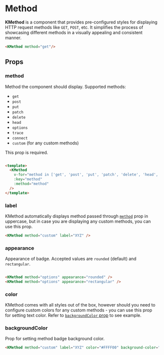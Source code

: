 # Method

**KMethod** is a component that provides pre-configured styles for displaying HTTP request methods like `GET`, `POST`, etc. It simplifies the process of showcasing different methods in a visually appealing and consistent manner.

<KMethod method="get"/>

```html
<KMethod method="get"/>
```

## Props

### method

Method the component should display. Supported methods:

- `get`
- `post` 
- `put` 
- `patch`
- `delete`
- `head`
- `options`
- `trace`
- `connect`
- `custom` (for any custom methods)

This prop is required.

<div class="methods-container">
  <KMethod 
    v-for="method in ['get', 'post', 'put', 'patch', 'delete', 'head', 'options', 'trace', 'connect', 'custom']" :key="method" 
    :method="method"
  />
</div>

```html
<template>
  <KMethod 
    v-for="method in ['get', 'post', 'put', 'patch', 'delete', 'head', 'options', 'trace', 'connect', 'custom']" 
    :key="method" 
    :method="method" 
  />
</template>
```

### label

KMethod automatically displays method passed through [`method`](#method-1) prop in uppercase, but in case you are displaying any custom methods, you can use this prop.

<KMethod method="custom" label="XYZ" />

```html
<KMethod method="custom" label="XYZ" />
```

### appearance

Appearance of badge. Accepted values are `rounded` (default) and `rectangular`.

<div class="methods-container">
  <KMethod method="options" />
  <KMethod method="options" appearance="rectangular" />
</div>

```html
<KMethod method="options" appearance="rounded" />
<KMethod method="options" appearance="rectangular" />
```

### color

KMethod comes with all styles out of the box, however should you need to configure custom colors for any custom methods - you can use this prop for setting text color. Refer to [`backgroundColor` prop](#backgroundcolor) to see example.

### backgroundColor

Prop for setting method badge background color.

<KMethod method="custom" label="XYZ" color="#FFFF00" background-color="orange" />

```html
<KMethod method="custom" label="XYZ" color="#FFFF00" background-color="orange" />
```

<style lang="scss">
.methods-container {
  display: flex;
  gap: 10px;
}
</style>
